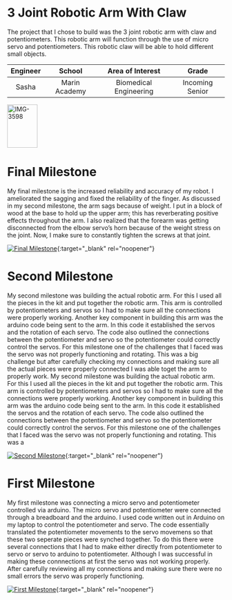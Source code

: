 ﻿# 3 Joint Robotic Arm With Claw
The project that I chose to build was the 3 joint robotic arm with claw and potentiometers. This robotic arm will function through the use of micro servo and potentiometers. This robotic claw will be able to hold different small objects. 

| **Engineer** | **School** | **Area of Interest** | **Grade** |
|:--:|:--:|:--:|:--:|
| Sasha | Marin Academy | Biomedical Engineering | Incoming Senior

<a href="https://ibb.co/D7Pn7pW"><img src="https://i.ibb.co/fCV7CvF/IMG-3598.jpg" alt="IMG-3598" border="0" height="100" width="70"></a>

  
# Final Milestone
My final milestone is the increased reliability and accuracy of my robot. I ameliorated the sagging and fixed the reliability of the finger. As discussed in my second milestone, the arm sags because of weight. I put in a block of wood at the base to hold up the upper arm; this has reverberating positive effects throughout the arm. I also realized that the forearm was getting disconnected from the elbow servo’s horn because of the weight stress on the joint. Now, I make sure to constantly tighten the screws at that joint. 

[![Final Milestone](https://res.cloudinary.com/marcomontalbano/image/upload/v1612573869/video_to_markdown/images/youtube--F7M7imOVGug-c05b58ac6eb4c4700831b2b3070cd403.jpg )](https://www.youtube.com/watch?v=F7M7imOVGug&feature=emb_logo "Final Milestone"){:target="_blank" rel="noopener"}

# Second Milestone
My second milestone was building the actual robotic arm. For this I used all the pieces in the kit and put together the robotic arm. This arm is controlled by potentiometers and servos so I had to make sure all the connections were properly working. Another key component in building this arm was the arduino code being sent to the arm. In this code it established the servos and the rotation of each servo. The code also outlined the connections between the potentiometer and servo so the potentiometer could correctly control the servos. For this milestone one of the challenges that I faced was the servo was not properly functioning and rotating. This was a big challenge but after carefully checking my connections and making sure all the actual pieces were properly connected I was able toget the arm to properly work. 
My second milestone was building the actual robotic arm. For this I used all the pieces in the kit and put together the robotic arm. This arm is controlled by potentiometers and servos so I had to make sure all the connections were properly working. Another key component in building this arm was the arduino code being sent to the arm. In this code it established the servos and the rotation of each servo. The code also outlined the connections between the potentiometer and servo so the potentiometer could correctly control the servos. For this milestone one of the challenges that I faced was the servo was not properly functioning and rotating. This was a 

[![Second Milestone](https://res.cloudinary.com/marcomontalbano/image/upload/v1657906263/video_to_markdown/images/youtube--Gr-YLulEjl0-c05b58ac6eb4c4700831b2b3070cd403.jpg)](https://youtu.be/Gr-YLulEjl0 "Second Milestone"){:target="_blank" rel="noopener"}

# First Milestone
  
My first milestone was connecting a micro servo and potentiometer controlled via arduino. The micro servo and potentiometer were connected through a breadboard and the arduino. I used code written out in Arduino on my laptop to control the potentiometer and servo. The code essentially translated the potentiometer movements to the servo movemens so that these two seperate pieces were synched together. To do this there were several connections that I had to make either directly from potentiometer to servo or servo to arduino to potentiometer. Although I was successful in making these connnections at first the servo was not working properly. After carefully reviewing all my connections and making sure there were no small errors the servo was properly functioning.


[![First Milestone](https://res.cloudinary.com/marcomontalbano/image/upload/v1657298926/video_to_markdown/images/youtube--COM9trcONng-c05b58ac6eb4c4700831b2b3070cd403.jpg)](https://www.youtube.com/watch?v=COM9trcONng "First Milestone"){:target="_blank" rel="noopener"}
